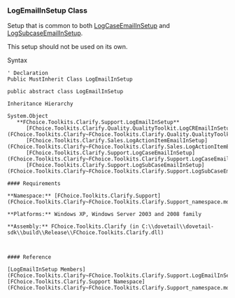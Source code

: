 ﻿### LogEmailInSetup Class

Setup that is common to both [LogCaseEmailInSetup](FChoice.Toolkits.Clarify~FChoice.Toolkits.Clarify.Support.LogCaseEmailInSetup.md) and [LogSubcaseEmailInSetup](FChoice.Toolkits.Clarify~FChoice.Toolkits.Clarify.Support.LogSubCaseEmailInSetup.md).

This setup should not be used on its own.

Syntax

```vbnet
' Declaration
Public MustInherit Class LogEmailInSetup 

public abstract class LogEmailInSetup 

Inheritance Hierarchy

System.Object  
   **FChoice.Toolkits.Clarify.Support.LogEmailInSetup**  
      [FChoice.Toolkits.Clarify.Quality.QualityToolkit.LogCREmailInSetup](FChoice.Toolkits.Clarify~FChoice.Toolkits.Clarify.Quality.QualityToolkit+LogCREmailInSetup.md)  
      [FChoice.Toolkits.Clarify.Sales.LogActionItemEmailInSetup](FChoice.Toolkits.Clarify~FChoice.Toolkits.Clarify.Sales.LogActionItemEmailInSetup.md)  
      [FChoice.Toolkits.Clarify.Support.LogCaseEmailInSetup](FChoice.Toolkits.Clarify~FChoice.Toolkits.Clarify.Support.LogCaseEmailInSetup.md)  
      [FChoice.Toolkits.Clarify.Support.LogSubCaseEmailInSetup](FChoice.Toolkits.Clarify~FChoice.Toolkits.Clarify.Support.LogSubCaseEmailInSetup.md)  

#### Requirements

**Namespace:** [FChoice.Toolkits.Clarify.Support](FChoice.Toolkits.Clarify~FChoice.Toolkits.Clarify.Support_namespace.md)

**Platforms:** Windows XP, Windows Server 2003 and 2008 family

**Assembly:** FChoice.Toolkits.Clarify (in C:\\dovetail\\dovetail-sdk\\build\\Release\\FChoice.Toolkits.Clarify.dll)



#### Reference

[LogEmailInSetup Members](FChoice.Toolkits.Clarify~FChoice.Toolkits.Clarify.Support.LogEmailInSetup_members.md)  
[FChoice.Toolkits.Clarify.Support Namespace](FChoice.Toolkits.Clarify~FChoice.Toolkits.Clarify.Support_namespace.md)